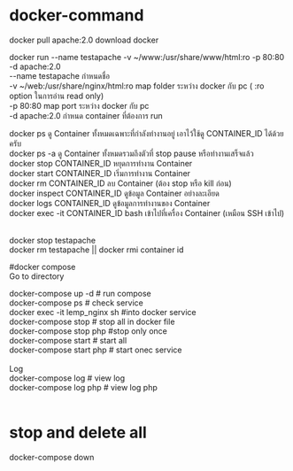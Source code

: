 # docker-command

docker pull apache:2.0  download docker  <br>

docker run --name testapache -v ~/www:/usr/share/www/html:ro -p 80:80 -d apache:2.0 <br>
  --name testapache กำหนดชื่อ <br>
  -v ~/web:/usr/share/nginx/html:ro     map folder ระหว่าง docker กับ pc   ( :ro option ในการอ่าน read only) <br>
  -p 80:80                              map port ระหว่าง docker กับ pc <br>
  -d apache:2.0                         กำหนด container ที่ต้องการ run <br>
  
docker ps ดู Container ทั้งหมดเฉพาะที่กำลังทำงานอยู่ เอาไว้ใช้ดู CONTAINER_ID ได้ด้วยครับ <br>
docker ps -a ดู Container ทั้งหมดรวมถึงตัวที่ stop pause หรือทำงานเสร็จแล้ว <br>
docker stop CONTAINER_ID หยุดการทำงาน Container <br>
docker start CONTAINER_ID เริ่มการทำงาน Container <br>
docker rm CONTAINER_ID ลบ Container  (ต้อง stop หรือ kill ก่อน) <br>
docker inspect CONTAINER_ID ดูข้อมูล Container อย่างละเอียด <br>
docker logs CONTAINER_ID ดูข้อมูลการทำงานของ Container <br>
docker exec -it CONTAINER_ID bash เข้าไปที่เครื่อง Container (เหมือน SSH เข้าไป) <br>

 <br>
docker stop testapache  <br>
docker rm testapache  ||  docker rmi container id <br>


#docker compose <br>
Go to directory  <br>

docker-compose up -d   # run compose <br>
docker-compose ps      # check service <br>
docker exec -it lemp_nginx sh   #into docker service <br>
docker-compose stop     # stop all in docker file <br>
docker-compose stop php  #stop only once <br>
docker-compose start  # start all  <br>
docker-compose start php  # start onec service <br>
 <br>
Log <br>
docker-compose log       # view log <br>
docker-compose log php   # view log php <br>
 <br>
# stop and delete all <br>
docker-compose down <br>
